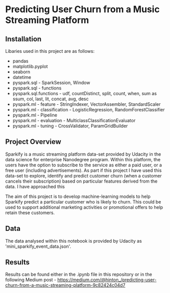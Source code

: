 # Predicting User Churn from a Music Streaming Platform

## Installation

Libaries used in this project are as follows:
- pandas
- matplotlib.pyplot
- seaborn
- datetime
- pyspark.sql -  SparkSession, Window
- pyspark.sql - functions
- pyspark.sql.functions - udf, countDistinct, split, count, when, sum as ssum, col, last, lit, concat, avg, desc
- pyspark.ml - feature - StringIndexer, VectorAssembler, StandardScaler
- pyspark.ml - classification - LogisticRegression, RandomForestClassifier
- pyspark.ml - Pipeline
- pyspark.ml - evaluation - MulticlassClassificationEvaluator
- pyspark.ml - tuning - CrossValidator, ParamGridBuilder

## Project Overview
Sparkify is a music streaming platform data-set provided by Udacity in the data science for enterprise Nanodegree program. Within this platform, the users have the option to subscribe to the service as either a paid user, or a free user (including advertisements). As part if this project I have used this data-set to explore, identify and predict customer churn (when a customer cancels their subscription) based on particular features derived from the data. I have approached this 

The aim of this project is to develop machine-learning models to help Sparkify predict a particular customer who is likely to churn. This could be used to support additional marketing activities or promotional offers to help retain these customers.

## Data
The data analysed within this notebook is provided by Udacity as 'mini_sparkify_event_data.json'.

## Results
Results can be found either in the .ipynb file in this repository or in the following Medium post - https://medium.com/@hinton_/predicting-user-churn-from-a-music-streaming-platform-9c82424c04d7
